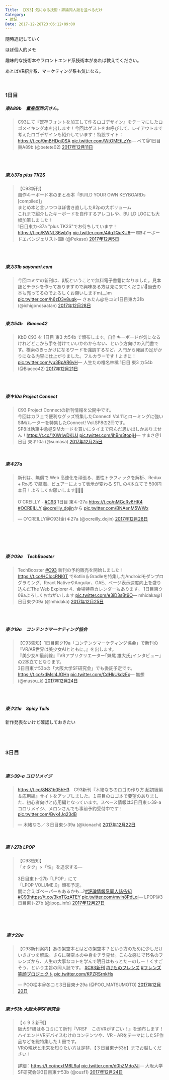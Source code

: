 ```yaml
---
Title: 【C93】気になる技術・評論同人誌を並べるだけ
Category:
- 雑記
Date: 2017-12-28T23:06:12+09:00
---
```


<p>随時追記していく </p>
<p>ほぼ個人的メモ</p>
<p>趣味的な技術本やフロントエンド系技術本があれば教えてください。</p>
<p>あとはVR紹介系、マーケティング系も気になる。</p>
<p> </p>

### 1日目

<h5>東A89b　量産型西沢さん。</h5>
<blockquote class="twitter-tweet" data-lang="ja">C93にて『既存フォントを加工して作るロゴデザイン』をテーマにしたロゴメイキング本を出します！今回はゲストをお呼びして、レイアウトまで考えたロゴデザインも紹介しています！特設サイト：<a href="https://t.co/9mBHDqj0SA">https://t.co/9mBHDqj0SA</a> <a href="https://t.co/WtOMEtLzYq">pic.twitter.com/WtOMEtLzYq</a>— べて@1日目東A89b (@betete02) <a href="https://twitter.com/betete02/status/940180355394318336?ref_src=twsrc%5Etfw">2017年12月11日</a></blockquote>
<p>
<script async="" src="https://platform.twitter.com/widgets.js" charset="utf-8"></script>
</p>
<p> </p>
<h5><br />東カ37a plus TK2S</h5>
<blockquote class="twitter-tweet" data-lang="ja">【C93新刊】<br />自作キーボード本のまとめ本「BUILD YOUR OWN KEYBOARDs [compiled]」<br />まとめ本と言いつつほぼ書き直しした82pの大ボリューム<br />これまで紹介したキーボードを自作するアレコレや、BUILD LOGにも大幅加筆しました！<br />1日目東カ-37a "plus TK2S"でお待ちしています！<a href="https://t.co/KWNL36wb1g">https://t.co/KWNL36wb1g</a> <a href="https://t.co/4itqTQuKU6">pic.twitter.com/4itqTQuKU6</a>— ⌨キーボードエバンジェリスト⌨ (@Pekaso) <a href="https://twitter.com/Pekaso/status/938037754272739330?ref_src=twsrc%5Etfw">2017年12月5日</a></blockquote>
<p>
<script async="" src="https://platform.twitter.com/widgets.js" charset="utf-8"></script>
</p>
<p> </p>
<h5><br />東カ31b‏ sayonari.com　</h5>
<blockquote class="twitter-tweet" data-lang="ja">今回コミケの新刊は、β版ということで無料電子書籍になりました。見本誌とチラシを作ってありますので興味ある方は見に来てください🌟過去の本も売ってるのでよろしくお願いしますm(__)m <a href="https://t.co/h6zD3v8uqk">pic.twitter.com/h6zD3v8uqk</a>— さぁたん@冬コミ1日目東カ31b (@ichigonosaatan) <a href="https://twitter.com/ichigonosaatan/status/946197486867058692?ref_src=twsrc%5Etfw">2017年12月28日</a></blockquote>
<p>
<script async="" src="https://platform.twitter.com/widgets.js" charset="utf-8"></script>
</p>
<h5> <br />東カ54b　Biacco42　</h5>
<blockquote class="twitter-tweet" data-lang="ja">KbD C93 を 1日目 東3 カ54b で頒布します。自作キーボードが気になるけれどどこから手を付けていいかわからない、という方向けの入門書です。検索のきっかけになるワードを強調するなど、入門から発展の足がかりになる内容に仕上がりました。フルカラーです！よきに！ <a href="https://t.co/yu3BpAR6vH">pic.twitter.com/yu3BpAR6vH</a>— 人生たの椎名林檎 1日目 東3 カ54b (@Biacco42) <a href="https://twitter.com/Biacco42/status/943852832821616641?ref_src=twsrc%5Etfw">2017年12月21日</a></blockquote>
<p>
<script async="" src="https://platform.twitter.com/widgets.js" charset="utf-8"></script>
</p>
<p> </p>
<h5><br />東キ10a‏ Project Connect　</h5>
<blockquote class="twitter-tweet" data-lang="ja">C93 Project Connectの新刊情報を公開中です。<br />今回はカフェで便利なグッズ特集したConnect! Vol.11とローミングに強いSIM/ルーターを特集したConnect! Vol.SP8の2冊です。<br />SP8は執筆中急遽SIMカードを買いにタイまで飛んだ思い出しかありません！<a href="https://t.co/1XWrlwDKLU">https://t.co/1XWrlwDKLU</a> <a href="https://t.co/ihBm3topjH">pic.twitter.com/ihBm3topjH</a>— すまさ＠1日目 東キ10a (@sumasa) <a href="https://twitter.com/sumasa/status/945137515240988672?ref_src=twsrc%5Etfw">2017年12月25日</a></blockquote>
<p>
<script async="" src="https://platform.twitter.com/widgets.js" charset="utf-8"></script>
</p>
<p> </p>
<h5>東キ27a</h5>
<blockquote class="twitter-tweet" data-lang="ja">
<p dir="ltr" lang="ja">新刊は、無償で Web 高速化を頑張る、悪性トラフィックを解析、Redux + RxJS で航海、ビュアーによって表示が変わる STL の4本立てで 500円<br />本日！よろしくお願いします🙇🙇🙇<br /><br />O'CREILLY - <a href="https://twitter.com/hashtag/C93?src=hash&amp;ref_src=twsrc%5Etfw">#C93</a> 1日目 東キ-27a <a href="https://t.co/nMGcRv6HK4">https://t.co/nMGcRv6HK4</a> <a href="https://twitter.com/hashtag/OCREILLY?src=hash&amp;ref_src=twsrc%5Etfw">#OCREILLY</a> <a href="https://twitter.com/ocreilly_dojin?ref_src=twsrc%5Etfw">@ocreilly_dojin</a>から <a href="https://t.co/BNAenM5WWx">pic.twitter.com/BNAenM5WWx</a></p>
— O'CREILLY@C93(金)キ27a (@ocreilly_dojin) <a href="https://twitter.com/ocreilly_dojin/status/946499279991926784?ref_src=twsrc%5Etfw">2017年12月28日</a></blockquote>
<p>
<script async="" src="https://platform.twitter.com/widgets.js" charset="utf-8"></script>
</p>
<p> </p>
<p> </p>
<h5><br />東ク09a‏　TechBooster </h5>
<blockquote class="twitter-tweet" data-lang="ja">TechBooster <a href="https://twitter.com/hashtag/C93?src=hash&amp;ref_src=twsrc%5Etfw">#C93</a> 新刊の予約販売を開始しました！ <a href="https://t.co/HCIocRNI0T">https://t.co/HCIocRNI0T</a> でKotlin＆Gradleを特集したAndroidモダンプログラミング、React NativeやAngular、GAE、ページ表示速度向上を盛り込んだThe Web Explorer 4、会場特典カレンダーもあります。 1日目東ク09aよろしくおねがいします <a href="https://t.co/e3iD3sBt9O">pic.twitter.com/e3iD3sBt9O</a>— mhidaka@1日目東ク09a (@mhidaka) <a href="https://twitter.com/mhidaka/status/945081853312036864?ref_src=twsrc%5Etfw">2017年12月25日</a></blockquote>
<p>
<script async="" src="https://platform.twitter.com/widgets.js" charset="utf-8"></script>
</p>
<p> </p>
<h5><br />東ク19a　コンテンツマーケティング協会　</h5>
<blockquote class="twitter-tweet" data-lang="ja">【C93告知】1日目東ク19a「コンテンツマーケティング協会」で新刊の『VR/AR世界は美少女AIとともに。』を出します。<br />『美少女AI最前線』『VRアプリクリエーター｢妹尾 雄大氏｣インタビュー』の2本立てとなります。<br />3日目東ナ53bの「大阪大学SF研究会」でも委託予定です。<a href="https://t.co/xdMsI4JGHn">https://t.co/xdMsI4JGHn</a> <a href="https://t.co/CdHkUkdzEx">pic.twitter.com/CdHkUkdzEx</a>— 無想 (@musou_k) <a href="https://twitter.com/musou_k/status/944925862805123072?ref_src=twsrc%5Etfw">2017年12月24日</a></blockquote>
<p>
<script async="" src="https://platform.twitter.com/widgets.js" charset="utf-8"></script>
</p>
<p> </p>
<h5><br />東ク21a　Spicy Tails</h5>
<p>新作発表ないけど確認しておきたい</p>
<p> </p>

### <br />3日目

<p> </p>
<h5>東シ39-a コロリメイジ</h5>
<blockquote class="twitter-tweet" data-lang="ja">
<p dir="ltr" lang="ja"><a href="https://t.co/8N81b05hH3">https://t.co/8N81b05hH3</a>　C93新刊『木緒なちのロゴの作り方 超初級編＆応用編』サイトをアップしました。１冊目のロゴ本で要望のありました、初心者向けと応用編となっています。スペース情報は3日目東シ39-aコロリメイジ、メロンさんでも事前予約受付中です！ <a href="https://t.co/Bvk4Jq23dB">pic.twitter.com/Bvk4Jq23dB</a></p>
— 木緒なち／３日目東シ39a (@kionachi) <a href="https://twitter.com/kionachi/status/944145697498062853?ref_src=twsrc%5Etfw">2017年12月22日</a></blockquote>
<p>
<script async="" src="https://platform.twitter.com/widgets.js" charset="utf-8"></script>
</p>
<p> </p>
<h5>東ト27b LPOP　</h5>
<blockquote class="twitter-tweet" data-lang="ja">【C93告知】<br />「オタク」×「性」を追求する―<br /><br />3日目東ト-27b「LPOP」にて<br />「LPOP VOLUME.0」頒布予定。<br />間に合えばペーパーもあるかも…?<a href="https://twitter.com/hashtag/%E8%A9%95%E8%AB%96%E6%83%85%E5%A0%B1%E7%B3%BB%E5%90%8C%E4%BA%BA%E8%AA%8C%E5%91%8A%E7%9F%A5?src=hash&amp;ref_src=twsrc%5Etfw">#評論情報系同人誌告知</a> <a href="https://twitter.com/hashtag/C93?src=hash&amp;ref_src=twsrc%5Etfw">#C93</a><a href="https://t.co/3knTGzATEY">https://t.co/3knTGzATEY</a> <a href="https://t.co/mvin8PdLql">pic.twitter.com/mvin8PdLql</a>— LPOP@3日目東ト27b (@lpop_info) <a href="https://twitter.com/lpop_info/status/945900400502177792?ref_src=twsrc%5Etfw">2017年12月27日</a></blockquote>
<p>
<script async="" src="https://platform.twitter.com/widgets.js" charset="utf-8"></script>
</p>
<p> </p>
<p> </p>
<h5> 東ナ29a</h5>
<blockquote class="twitter-tweet" data-lang="ja">
<p dir="ltr" lang="ja">【C93新刊案内】あの架空本とはどの架空本？という方のために少しだけいきさつを解説。さらに架空本の中身をチラ見せ。こんな感じで15名のフレンズから、人生の大事なコトを学んで明日はもっとたーのしー！くすごそう、という主旨の同人誌です。 <a href="https://twitter.com/hashtag/C93%E6%96%B0%E5%88%8A?src=hash&amp;ref_src=twsrc%5Etfw">#C93新刊</a> <a href="https://twitter.com/hashtag/%E3%81%91%E3%82%82%E3%81%AE%E3%83%95%E3%83%AC%E3%83%B3%E3%82%BA?src=hash&amp;ref_src=twsrc%5Etfw">#けものフレンズ</a> <a href="https://twitter.com/hashtag/%E3%83%95%E3%83%AC%E3%83%B3%E3%82%BA%E7%AC%91%E9%A1%94%E3%83%97%E3%83%AD%E3%82%B8%E3%82%A7%E3%82%AF%E3%83%88?src=hash&amp;ref_src=twsrc%5Etfw">#フレンズ笑顔プロジェクト</a> <a href="https://t.co/KPZRSrnkHs">pic.twitter.com/KPZRSrnkHs</a></p>
— POO松本＠冬コミ3日目東ナ29a (@POO_MATSUMOTO) <a href="https://twitter.com/POO_MATSUMOTO/status/943426418532237312?ref_src=twsrc%5Etfw">2017年12月20日</a></blockquote>
<h5><br />東ナ53b 大阪大学SF研究会　</h5>
<blockquote class="twitter-tweet" data-lang="ja">【ｃ９３新刊】<br />阪大SF研は冬コミにて新刊『VRSF　このVRがすごい！』を頒布します！<br />ハイエンドVRデバイスむけのコンテンツや、VR・ARをテーマにしたSF作品などを総特集した１冊です。 <br />VRの現状と未来を知りたい方は是非、【３日目東ナ53b】までお越しください！<br /><br />詳細：<a href="https://t.co/nexfM6L9aI">https://t.co/nexfM6L9aI</a> <a href="https://t.co/d0hZMdo7Jl">pic.twitter.com/d0hZMdo7Jl</a>— 大阪大学SF研究会@3日目東ナ53b (@ousf1) <a href="https://twitter.com/ousf1/status/944846664493293569?ref_src=twsrc%5Etfw">2017年12月24日</a></blockquote>
<p>
<script async="" src="https://platform.twitter.com/widgets.js" charset="utf-8"></script>
</p>
<p>
<script async="" src="https://platform.twitter.com/widgets.js" charset="utf-8"></script>
</p>
<p> </p>
